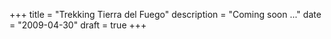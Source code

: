 +++
title = "Trekking Tierra del Fuego"
description = "Coming soon ..."
date = "2009-04-30"
draft = true
+++